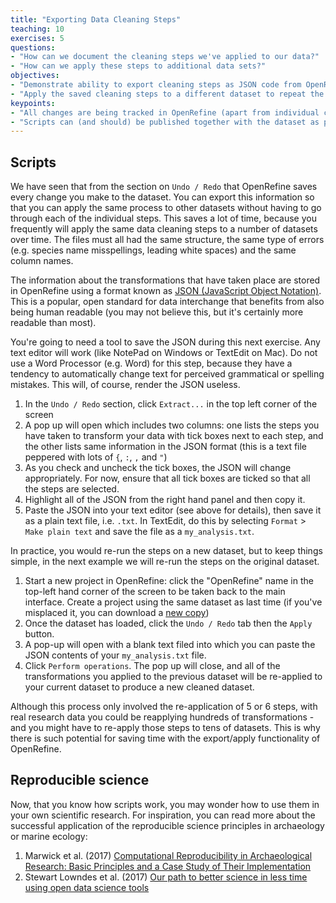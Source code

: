 ```yaml
---
title: "Exporting Data Cleaning Steps"
teaching: 10
exercises: 5
questions:
- "How can we document the cleaning steps we've applied to our data?"
- "How can we apply these steps to additional data sets?"
objectives:
- "Demonstrate ability to export cleaning steps as JSON code from OpenRefine"
- "Apply the saved cleaning steps to a different dataset to repeat the cleaning process"
keypoints:
- "All changes are being tracked in OpenRefine (apart from individual cell changes and sorting!), and this information can be used for scripts for future analyses or reproducing an analysis"
- "Scripts can (and should) be published together with the dataset as part of the digital appendix of the research output"
---
```


## Scripts

We have seen that from the section on `Undo / Redo` that OpenRefine saves every change you make to the dataset. You can
export this information so that you can apply the same process to other datasets without having to go through each of
the individual steps. This saves a lot of time, because you frequently will apply the same data cleaning steps to a
number of datasets over time. The files must all had the same structure, the same 
type of errors (e.g. species name misspellings, leading white spaces) and the same column names.

The information about the transformations that have taken place are stored in OpenRefine using a format
known as [JSON (JavaScript Object Notation)](https://en.wikipedia.org/wiki/JSON). This is a popular, open standard  for
data interchange that benefits from also being human readable (you may not believe this, but it's certainly more readable
than most).

You're going to need a tool to save the JSON during this next exercise. Any text editor will work (like NotePad on
Windows or TextEdit on Mac). Do not use a Word Processor (e.g. Word) for this step, because they have a tendency to
automatically change text for perceived grammatical or spelling mistakes. This will, of course, render the JSON useless. 

1. In the `Undo / Redo` section, click `Extract...` in the top left corner of the screen
2. A pop up will open which includes two columns: one lists the steps you have taken to transform your data with tick
   boxes next to each step, and the other lists same information in the JSON format (this is a text file peppered with
   lots of `{`, `:`, `,` and `"`)
3. As you check and uncheck the tick boxes, the JSON will change appropriately. For now, ensure that all tick boxes are
   ticked so that all the steps are selected.
4. Highlight all of the JSON from the right hand panel and then copy it.
5. Paste the JSON into your text editor (see above for details), then save it as a plain text file, i.e. `.txt`. In
   TextEdit, do this by selecting `Format` > `Make plain text` and save the file as a `my_analysis.txt`. 

In practice, you would re-run the steps on a new dataset, but to keep things simple, in the next example we will re-run
the steps on the original dataset.  

1. Start a new project in OpenRefine: click the "OpenRefine" name in the top-left hand corner of the screen to be taken
   back to the main interface. Create a project using the same dataset as last time (if you've misplaced it, you can
   download a [new copy](https://ndownloader.figshare.com/files/7823341))  
1. Once the dataset has loaded, click the `Undo / Redo` tab then the `Apply` button.
1. A pop-up will open with a blank text filed into which you can paste the JSON contents of your `my_analysis.txt` file. 
1. Click `Perform operations`. The pop up will close, and all of the transformations you applied to the previous dataset
   will be re-applied to your current dataset to produce a new cleaned dataset.

Although this process only involved the re-application of 5 or 6 steps, with real research data you could be reapplying
hundreds of transformations - and you might have to re-apply those steps to tens of datasets. This is why there is such
potential for saving time with the export/apply functionality of OpenRefine. 

## Reproducible science

Now, that you know how scripts work, you may wonder how to use them in your own scientific research. For inspiration,
you can read more about the successful application of the reproducible science principles in archaeology or marine
ecology:
1. Marwick et al. (2017) [Computational Reproducibility in Archaeological Research: Basic Principles and a Case Study of Their Implementation](https://link.springer.com/article/10.1007/s10816-015-9272-9)
2. Stewart Lowndes et al. (2017) [Our path to better science in less time using open data science tools](https://www.nature.com/articles/s41559-017-0160)